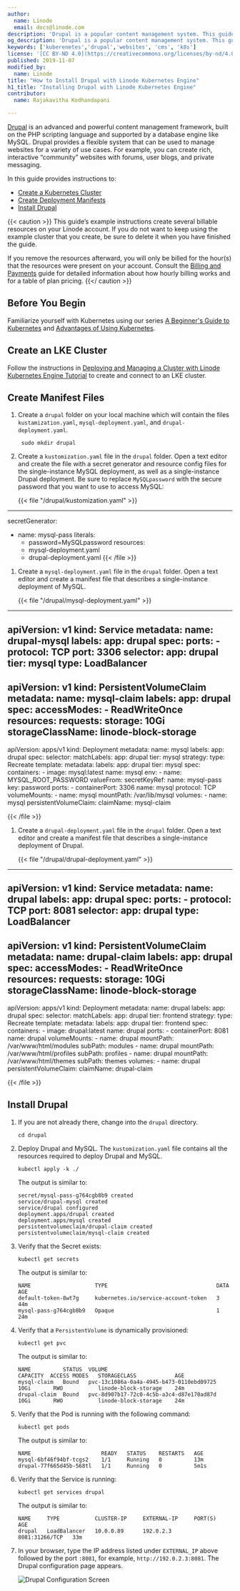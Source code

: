 ```yaml
---
author:
  name: Linode
  email: docs@linode.com
description: 'Drupal is a popular content management system. This guide provides instructions to install and configure the Drupal CMS with Linode Kubernetes Engine to develop websites.'
og_description: 'Drupal is a popular content management system. This guide provides instructions to install and configure the Drupal CMS with Linode Kubernetes Engine to develop websites.'
keywords: ['kuberenetes','drupal','websites', 'cms', 'k8s']
license: '[CC BY-ND 4.0](https://creativecommons.org/licenses/by-nd/4.0)'
published: 2019-11-07
modified_by:
  name: Linode
title: "How to Install Drupal with Linode Kubernetes Engine"
h1_title: "Installing Drupal with Linode Kubernetes Engine"
contributor:
  name: Rajakavitha Kodhandapani

---
```


[Drupal](https://www.drupal.org) is an advanced and powerful content management framework, built on the PHP scripting language and supported by a database engine like MySQL. Drupal provides a flexible system that can be used to manage websites for a variety of use cases. For example, you can create rich, interactive “community” websites with forums, user blogs, and private messaging.

In this guide provides instructions to:

- [Create a Kubernetes Cluster](#create-your-lke-cluster)
- [Create Deployment Manifests](#create-manifest-files)
- [Install Drupal](#install-drupal)

{{< caution >}}
This guide’s example instructions create several billable resources on your Linode account. If you do not want to keep using the example cluster that you create, be sure to delete it when you have finished the guide.

If you remove the resources afterward, you will only be billed for the hour(s) that the resources were present on your account. Consult the [Billing and Payments](/docs/platform/billing-and-support/billing-and-payments/)  guide for detailed information about how hourly billing works and for a table of plan pricing.
{{</ caution >}}

## Before You Begin

Familiarize yourself with Kubernetes using our series [A Beginner's Guide to Kubernetes](/docs/kubernetes/beginners-guide-to-kubernetes/) and [Advantages of Using Kubernetes](/docs/kubernetes/kubernetes-use-cases/).

## Create an LKE Cluster

Follow the instructions in [Deploying and Managing a Cluster with Linode Kubernetes Engine Tutorial](/docs/kubernetes/deploy-and-manage-a-cluster-with-linode-kubernetes-engine-a-tutorial/) to create and connect to an LKE cluster.

## Create Manifest Files

1. Create a `drupal` folder on your local machine which will contain the files `kustamization.yaml`, `mysql-deployment.yaml`, and `drupal-deployment.yaml`.

        sudo mkdir drupal

1. Create a `kustomization.yaml` file in the `drupal` folder. Open a text editor and create the file with a secret generator and resource config files for the single-instance MySQL deployment, as well as a single-instance Drupal deployment. Be sure to replace `MySQLpassword` with the secure password that you want to use to access MySQL:

      {{< file "/drupal/kustomization.yaml" >}}
---
secretGenerator:
- name: mysql-pass
  literals:
  - password=MySQLpassword
resources:
  - mysql-deployment.yaml
  - drupal-deployment.yaml
{{< /file >}}

1. Create a `mysql-deployment.yaml` file in the `drupal` folder. Open a text editor and create a manifest file that describes a single-instance deployment of MySQL.

      {{< file "/drupal/mysql-deployment.yaml" >}}
---
apiVersion: v1
kind: Service
metadata:
  name: drupal-mysql
  labels:
    app: drupal
spec:
  ports:
    - protocol: TCP
      port: 3306
  selector:
    app: drupal
    tier: mysql
  type: LoadBalancer
---
apiVersion: v1
kind: PersistentVolumeClaim
metadata:
  name: mysql-claim
  labels:
    app: drupal
spec:
  accessModes:
    - ReadWriteOnce
  resources:
    requests:
      storage: 10Gi
  storageClassName: linode-block-storage
---
apiVersion: apps/v1
kind: Deployment
metadata:
  name: mysql
  labels:
    app: drupal
spec:
  selector:
    matchLabels:
      app: drupal
      tier: mysql
  strategy:
    type: Recreate
  template:
    metadata:
      labels:
        app: drupal
        tier: mysql
    spec:
      containers:
        - image: mysql:latest
          name: mysql
          env:
            - name: MYSQL_ROOT_PASSWORD
              valueFrom:
                 secretKeyRef:
                  name: mysql-pass
                  key: password
          ports:
            - containerPort: 3306
              name: mysql
              protocol: TCP
          volumeMounts:
            - name: mysql
              mountPath: /var/lib/mysql
      volumes:
        - name: mysql
          persistentVolumeClaim:
            claimName: mysql-claim

{{< /file >}}

1. Create a `drupal-deployment.yaml` file in the `drupal` folder. Open a text editor and create a manifest file that describes a single-instance deployment of Drupal.

      {{< file "/drupal/drupal-deployment.yaml" >}}
---
apiVersion: v1
kind: Service
metadata:
  name: drupal
  labels:
    app: drupal
spec:
  ports:
    - protocol: TCP
      port: 8081
  selector:
    app: drupal
  type: LoadBalancer
---
apiVersion: v1
kind: PersistentVolumeClaim
metadata:
  name: drupal-claim
  labels:
    app: drupal
spec:
  accessModes:
    - ReadWriteOnce
  resources:
    requests:
      storage: 10Gi
  storageClassName: linode-block-storage
---
apiVersion: apps/v1
kind: Deployment
metadata:
  name: drupal
  labels:
    app: drupal
spec:
  selector:
    matchLabels:
      app: drupal
      tier: frontend
  strategy:
    type: Recreate
  template:
    metadata:
      labels:
        app: drupal
        tier: frontend
    spec:
      containers:
        - image: drupal:latest
          name: drupal
          ports:
            - containerPort: 8081
              name: drupal
          volumeMounts:
            - name: drupal
              mountPath: /var/www/html/modules
              subPath: modules
            - name: drupal
              mountPath: /var/www/html/profiles
              subPath: profiles
            - name: drupal
              mountPath: /var/www/html/themes
              subPath: themes
      volumes:
        - name: drupal
          persistentVolumeClaim:
            claimName: drupal-claim

{{< /file >}}

## Install Drupal

1.  If you are not already there, change into the `drupal` directory.

        cd drupal

1.  Deploy Drupal and MySQL. The `kustomization.yaml` file contains all the resources required to deploy Drupal and MySQL.

        kubectl apply -k ./

    The output is similar to:

        secret/mysql-pass-g764cgb8b9 created
        service/drupal-mysql created
        service/drupal configured
        deployment.apps/drupal created
        deployment.apps/mysql created
        persistentvolumeclaim/drupal-claim created
        persistentvolumeclaim/mysql-claim created

1.  Verify that the Secret exists:

        kubectl get secrets

    The output is similar to:

        NAME                    TYPE                                  DATA   AGE
        default-token-8wt7g     kubernetes.io/service-account-token   3      44m
        mysql-pass-g764cgb8b9   Opaque                                1      24m

1.  Verify that a `PersistentVolume` is dynamically provisioned:

        kubectl get pvc

    The output is similar to:

        NAME          STATUS  VOLUME                                    CAPACITY  ACCESS MODES   STORAGECLASS            AGE
        mysql-claim   Bound   pvc-13c1086a-0a4a-4945-b473-0110ebd09725  10Gi       RWO           linode-block-storage    24m
        drupal-claim  Bound   pvc-8d907b17-72c0-4c5b-a3c4-d87e170ad87d  10Gi       RWO           linode-block-storage    24m

1.  Verify that the Pod is running with the following command:

        kubectl get pods

    The output is similar to:

        NAME                      READY   STATUS    RESTARTS   AGE
        mysql-6bf46f94bf-tcgs2    1/1     Running   0          13m
        drupal-77f665d45b-568tl   1/1     Running   0          5m1s

1.  Verify that the Service is running:

        kubectl get services drupal

    The output is similar to:

        NAME     TYPE           CLUSTER-IP     EXTERNAL-IP     PORT(S)        AGE
        drupal   LoadBalancer   10.0.0.89      192.0.2.3       8081:31266/TCP   33m

1.  In your browser, type the IP address listed under `EXTERNAL_IP` above followed by the port `:8081`, for example, `http://192.0.2.3:8081`. The Drupal configuration page appears.

    ![Drupal Configuration Screen](install-drupal-setup.png "Drupal Configuration Screen")
